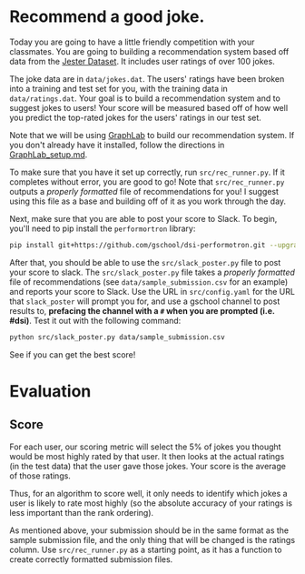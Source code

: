 # Recommend a good joke.

Today you are going to have a little friendly competition with your classmates. 
You are going to building a recommendation system based off data from the 
[Jester Dataset](http://eigentaste.berkeley.edu/dataset/). It includes user 
ratings of over 100 jokes.

The joke data are in `data/jokes.dat`. The users'
ratings have been broken into a training and test set for you, with the training 
data in `data/ratings.dat`. Your goal is to build a recommendation system 
and to suggest jokes to users! Your score will be measured based off of how well 
you predict the top-rated jokes for the users' ratings in our test set. 

Note that we will be using [GraphLab](https://turi.com/) to build our 
recommendation system. If you don't already have it installed, follow the 
directions in [GraphLab_setup.md](GraphLab_setup.md).

To make sure that you have it set up correctly, run `src/rec_runner.py`. If it 
completes without error, you are good to go! Note that `src/rec_runner.py` 
outputs a _properly formatted_ file of recommendations for you! I suggest 
using this file as a base and building off of it as you work through the day. 

Next, make sure that you are able to post your score to Slack. To begin, you'll
need to pip install the `performortron` library: 

```bash 
pip install git+https://github.com/gschool/dsi-performotron.git --upgrade
```

After that, you should be able to use the `src/slack_poster.py` file to 
post your score to slack. The `src/slack_poster.py` file takes a _properly 
formatted_ file of recommendations (see `data/sample_submission.csv` for an 
example) and reports your score to Slack. Use the URL in `src/config.yaml` for 
the URL that `slack_poster` will prompt you for, and use a gschool channel to 
post results to, **prefacing the channel with a `#` when you are prompted 
(i.e. #dsi)**. Test it out with the following command:
    
```bash
python src/slack_poster.py data/sample_submission.csv
```

See if you can get the best score! 

# Evaluation

## Score

For each user, our scoring metric will select the 5% of jokes you thought would be most highly rated by that user. It then looks at the actual ratings (in the test data) that the user gave those jokes.  Your score is the average of those ratings.

Thus, for an algorithm to score well, it only needs to identify which jokes a user is likely to rate most highly (so the absolute accuracy of your ratings is less important than the rank ordering).

As mentioned above, your submission should be in the same format as the sample 
submission file, and the only thing that will be changed is the ratings column. 
Use `src/rec_runner.py` as a starting point, as it has a function to create 
correctly formatted submission files.
